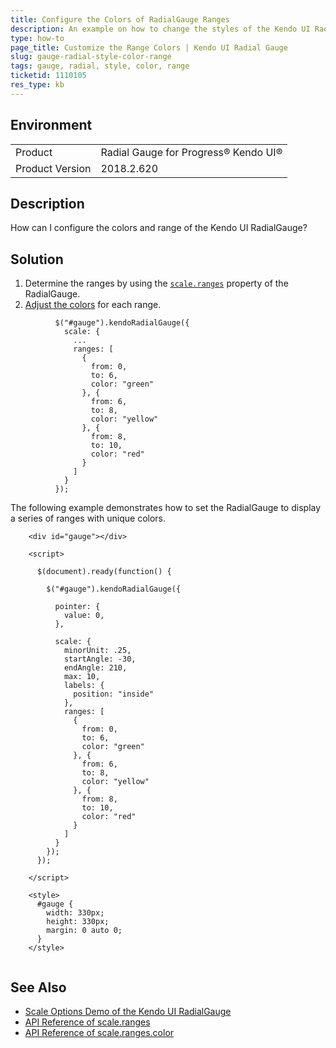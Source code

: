 ```yaml
---
title: Configure the Colors of RadialGauge Ranges
description: An example on how to change the styles of the Kendo UI RadialGauge range.
type: how-to
page_title: Customize the Range Colors | Kendo UI Radial Gauge
slug: gauge-radial-style-color-range
tags: gauge, radial, style, color, range
ticketid: 1110105
res_type: kb
---
```


## Environment

<table>
 <tr>
  <td>Product</td>
  <td>Radial Gauge for Progress® Kendo UI®</td>
 </tr>
 <tr>
  <td>Product Version</td>
  <td>2018.2.620</td>
 </tr>
</table>

## Description

How can I configure the colors and range of the Kendo UI RadialGauge?

## Solution

1. Determine the ranges by using the [`scale.ranges`](https://docs.telerik.com/kendo-ui/api/javascript/dataviz/ui/radialgauge/configuration/scale.ranges) property of the RadialGauge.
1. [Adjust the colors](https://docs.telerik.com/kendo-ui/api/javascript/dataviz/ui/radialgauge/configuration/scale.ranges#scale.ranges.color) for each range.

```
          $("#gauge").kendoRadialGauge({
            scale: {
              ...
              ranges: [
                {
                  from: 0,
                  to: 6,
                  color: "green"
                }, {
                  from: 6,
                  to: 8,
                  color: "yellow"
                }, {
                  from: 8,
                  to: 10,
                  color: "red"
                }
              ]
            }
          });
```

The following example demonstrates how to set the RadialGauge to display a series of ranges with unique colors.

```dojo
    <div id="gauge"></div>

    <script>

      $(document).ready(function() {

        $("#gauge").kendoRadialGauge({

          pointer: {
            value: 0,
          },

          scale: {
            minorUnit: .25,
            startAngle: -30,
            endAngle: 210,
            max: 10,
            labels: {
              position: "inside"
            },
            ranges: [
              {
                from: 0,
                to: 6,
                color: "green"
              }, {
                from: 6,
                to: 8,
                color: "yellow"
              }, {
                from: 8,
                to: 10,
                color: "red"
              }
            ]
          }
        });
      });

    </script>

    <style>
      #gauge {
        width: 330px;
        height: 330px;
        margin: 0 auto 0;
      }
    </style>


```

## See Also

* [Scale Options Demo of the Kendo UI RadialGauge](https://demos.telerik.com/kendo-ui/radial-gauge/scale-options)
* [API Reference of scale.ranges](https://docs.telerik.com/kendo-ui/api/javascript/dataviz/ui/radialgauge/configuration/scale.ranges)
* [API Reference of scale.ranges.color](https://docs.telerik.com/kendo-ui/api/javascript/dataviz/ui/radialgauge/configuration/scale.ranges#scale.ranges.color)
